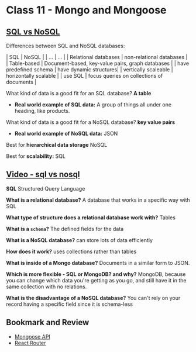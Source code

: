 # Class 11 - Mongo and Mongoose

## [SQL vs NoSQL](https://www.thegeekstuff.com/2014/01/sql-vs-nosql-db/?utm_source=tuicool)

Differences between SQL and NoSQL databases:

| SQL | NoSQL |
| ... | ... |
| Relational databases | non-relational databases |
| Table-based | Document-based, key-value pairs, graph databases |
| have predefined schema | have dynamic structures|
| vertically scaleable | horizontally scalable |
| use SQL | focus queries on collections of documents |

What kind of data is a good fit for an SQL database? **A table**

- **Real world example of SQL data:** A group of things all under one heading, like products.

What kind of data is a good fit for a NoSQL database? **key value pairs**

- **Real world example of NoSQL data:** JSON

Best for **hierarchical data storage** NoSQL

Best for **scalability:** SQL

## [Video - sql vs nosql](https://www.youtube.com/watch?v=ZS_kXvOeQ5Y)

**SQL** Structured Query Language

**What is a relational database?** A database that works in a specific way with SQL

**What type of structure does a relational database work with?** Tables

**What is a `schema`?** The defined fields for the data

**What is a NoSQL database?** can store lots of data efficiently

**How does it work?** uses collections rather than tables

**What is inside of a Mongo database?** Documents in a similar form to JSON.

**Which is more flexible - SQL or MongoDB? and why?** MongoDB, because you can change which data you're getting as you go, and still have it in the same collection with no relations.

**What is the disadvantage of a NoSQL database?** You can't rely on your record having a specific field since it is schema-less

## Bookmark and Review

- [Mongoose API](https://mongoosejs.com/docs/api.html#Model)
- [React Router](https://v5.reactrouter.com/web/api/BrowserRouter)